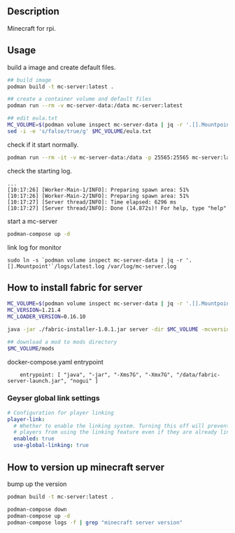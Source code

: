 
## Description

Minecraft for rpi.

## Usage

build a image and create default files.

```bash
## build image
podman build -t mc-server:latest .

## create a container volume and default files
podman run --rm -v mc-server-data:/data mc-server:latest

## edit eula.txt
MC_VOLUME=$(podman volume inspect mc-server-data | jq -r '.[].Mountpoint')
sed -i -e 's/false/true/g' $MC_VOLUME/eula.txt
```

check if it start normally.

```bash
podman run --rm -it -v mc-server-data:/data -p 25565:25565 mc-server:latest
```

check the starting log.

```
...
[10:17:26] [Worker-Main-1/INFO]: Preparing spawn area: 51%
[10:17:26] [Worker-Main-2/INFO]: Preparing spawn area: 51%
[10:17:27] [Server thread/INFO]: Time elapsed: 6296 ms
[10:17:27] [Server thread/INFO]: Done (14.872s)! For help, type "help"
```

start a mc-server

```bash
podman-compose up -d
```

link log for monitor

```
sudo ln -s `podman volume inspect mc-server-data | jq -r '.[].Mountpoint'`/logs/latest.log /var/log/mc-server.log
```

## How to install fabric for server

```bash
MC_VOLUME=$(podman volume inspect mc-server-data | jq -r '.[].Mountpoint')
MC_VERSION=1.21.4
MC_LOADER_VERSION=0.16.10

java -jar ./fabric-installer-1.0.1.jar server -dir $MC_VOLUME -mcversion $MC_VERSION -loader $MC_LOADER_VERSION -downloadMinecraft
```

```bash
## download a mod to mods directory
$MC_VOLUME/mods
```

docker-compose.yaml entrypoint

```
    entrypoint: [ "java", "-jar", "-Xms7G", "-Xmx7G", "/data/fabric-server-launch.jar", "nogui" ]
```

### Geyser global link settings

```yaml
# Configuration for player linking
player-link:
  # Whether to enable the linking system. Turning this off will prevent
  # players from using the linking feature even if they are already linked.
  enabled: true
  use-global-linking: true
```

## How to version up minecraft server

bump up the version 

```bash
podman build -t mc-server:latest .

podman-compose down
podman-compose up -d
podman-compose logs -f | grep "minecraft server version"
```

